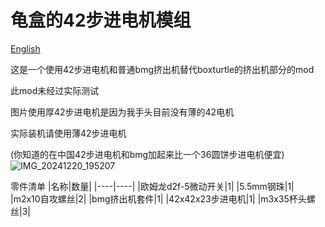 # 龟盒的42步进电机模组

[English](README.md)

这是一个使用42步进电机和普通bmg挤出机替代boxturtle的挤出机部分的mod

此mod未经过实际测试

图片使用厚42步进电机是因为我手头目前没有薄的42电机

实际装机请使用薄42步进电机

(你知道的在中国42步进电机和bmg加起来比一个36圆饼步进电机便宜)
![IMG_20241220_195207](https://github.com/user-attachments/assets/358af745-fa1e-440f-9449-5ff83dbd3cfa)


零件清单
|名称|数量|
|----|----|
|欧姆龙d2f-5微动开关|1|
|5.5mm钢珠|1|
|m2x10自攻螺丝|2|
|bmg挤出机套件|1|
|42x42x23步进电机|1|
|m3x35杯头螺丝|3|
